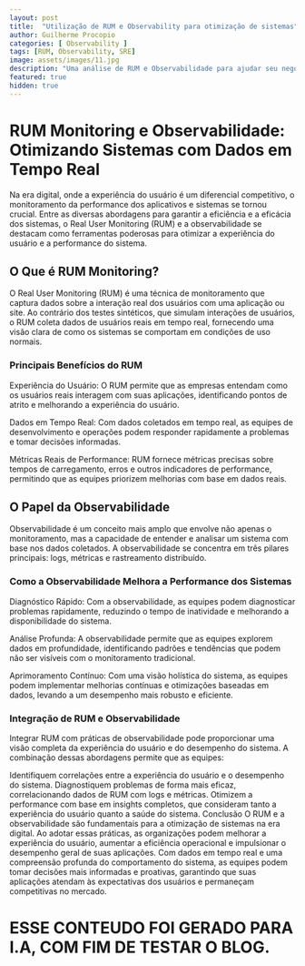```yaml
---
layout: post
title:  "Utilização de RUM e Observability para otimização de sistemas"
author: Guilherme Procopio
categories: [ Observability ]
tags: [RUM, Observability, SRE]
image: assets/images/11.jpg
description: "Uma análise de RUM e Observabilidade para ajudar seu negócio."
featured: true
hidden: true
---
```


# RUM Monitoring e Observabilidade: Otimizando Sistemas com Dados em Tempo Real

Na era digital, onde a experiência do usuário é um diferencial competitivo, o monitoramento da performance dos aplicativos e sistemas se tornou crucial. Entre as diversas abordagens para garantir a eficiência e a eficácia dos sistemas, o Real User Monitoring (RUM) e a observabilidade se destacam como ferramentas poderosas para otimizar a experiência do usuário e a performance do sistema.

## O Que é RUM Monitoring?
O Real User Monitoring (RUM) é uma técnica de monitoramento que captura dados sobre a interação real dos usuários com uma aplicação ou site. Ao contrário dos testes sintéticos, que simulam interações de usuários, o RUM coleta dados de usuários reais em tempo real, fornecendo uma visão clara de como os sistemas se comportam em condições de uso normais.

### Principais Benefícios do RUM
Experiência do Usuário: O RUM permite que as empresas entendam como os usuários reais interagem com suas aplicações, identificando pontos de atrito e melhorando a experiência do usuário.

Dados em Tempo Real: Com dados coletados em tempo real, as equipes de desenvolvimento e operações podem responder rapidamente a problemas e tomar decisões informadas.

Métricas Reais de Performance: RUM fornece métricas precisas sobre tempos de carregamento, erros e outros indicadores de performance, permitindo que as equipes priorizem melhorias com base em dados reais.

## O Papel da Observabilidade
Observabilidade é um conceito mais amplo que envolve não apenas o monitoramento, mas a capacidade de entender e analisar um sistema com base nos dados coletados. A observabilidade se concentra em três pilares principais: logs, métricas e rastreamento distribuído.

### Como a Observabilidade Melhora a Performance dos Sistemas
Diagnóstico Rápido: Com a observabilidade, as equipes podem diagnosticar problemas rapidamente, reduzindo o tempo de inatividade e melhorando a disponibilidade do sistema.

Análise Profunda: A observabilidade permite que as equipes explorem dados em profundidade, identificando padrões e tendências que podem não ser visíveis com o monitoramento tradicional.

Aprimoramento Contínuo: Com uma visão holística do sistema, as equipes podem implementar melhorias contínuas e otimizações baseadas em dados, levando a um desempenho mais robusto e eficiente.

### Integração de RUM e Observabilidade
Integrar RUM com práticas de observabilidade pode proporcionar uma visão completa da experiência do usuário e do desempenho do sistema. A combinação dessas abordagens permite que as equipes:

Identifiquem correlações entre a experiência do usuário e o desempenho do sistema.
Diagnostiquem problemas de forma mais eficaz, correlacionando dados de RUM com logs e métricas.
Otimizem a performance com base em insights completos, que consideram tanto a experiência do usuário quanto a saúde do sistema.
Conclusão
O RUM e a observabilidade são fundamentais para a otimização de sistemas na era digital. Ao adotar essas práticas, as organizações podem melhorar a experiência do usuário, aumentar a eficiência operacional e impulsionar o desempenho geral de suas aplicações. Com dados em tempo real e uma compreensão profunda do comportamento do sistema, as equipes podem tomar decisões mais informadas e proativas, garantindo que suas aplicações atendam às expectativas dos usuários e permaneçam competitivas no mercado.

# ESSE CONTEUDO FOI GERADO PARA I.A, COM FIM DE TESTAR O BLOG.
